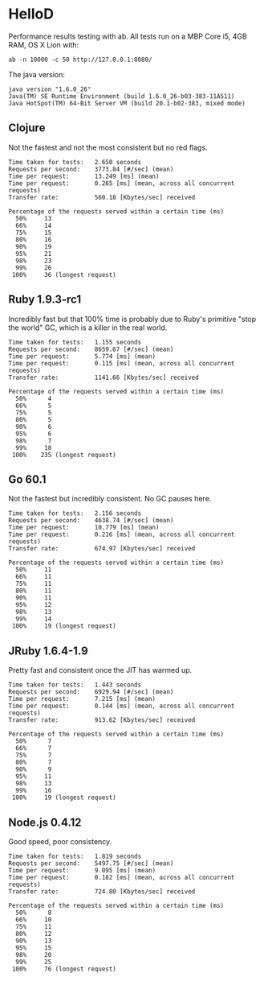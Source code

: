 HelloD
============

Performance results testing with ab.  All tests run on a MBP Core i5, 4GB RAM, OS X Lion with:

    ab -n 10000 -c 50 http://127.0.0.1:8080/

The java version:

    java version "1.6.0_26"
    Java(TM) SE Runtime Environment (build 1.6.0_26-b03-383-11A511)
    Java HotSpot(TM) 64-Bit Server VM (build 20.1-b02-383, mixed mode)


Clojure
----------------

Not the fastest and not the most consistent but no red flags.

    Time taken for tests:   2.650 seconds
    Requests per second:    3773.84 [#/sec] (mean)
    Time per request:       13.249 [ms] (mean)
    Time per request:       0.265 [ms] (mean, across all concurrent requests)
    Transfer rate:          560.18 [Kbytes/sec] received

    Percentage of the requests served within a certain time (ms)
      50%     13
      66%     14
      75%     15
      80%     16
      90%     19
      95%     21
      98%     23
      99%     26
     100%     36 (longest request)


Ruby 1.9.3-rc1
----------------

Incredibly fast but that 100% time is probably due to Ruby's primitive "stop the world" GC,
which is a killer in the real world.

    Time taken for tests:   1.155 seconds
    Requests per second:    8659.67 [#/sec] (mean)
    Time per request:       5.774 [ms] (mean)
    Time per request:       0.115 [ms] (mean, across all concurrent requests)
    Transfer rate:          1141.66 [Kbytes/sec] received

    Percentage of the requests served within a certain time (ms)
      50%      4
      66%      5
      75%      5
      80%      5
      90%      6
      95%      6
      98%      7
      99%     18
     100%    235 (longest request)


Go 60.1
----------------

Not the fastest but incredibly consistent.  No GC pauses here.

    Time taken for tests:   2.156 seconds
    Requests per second:    4638.74 [#/sec] (mean)
    Time per request:       10.779 [ms] (mean)
    Time per request:       0.216 [ms] (mean, across all concurrent requests)
    Transfer rate:          674.97 [Kbytes/sec] received

    Percentage of the requests served within a certain time (ms)
      50%     11
      66%     11
      75%     11
      80%     11
      90%     11
      95%     12
      98%     13
      99%     14
     100%     19 (longest request)

JRuby 1.6.4-1.9
----------------

Pretty fast and consistent once the JIT has warmed up.

    Time taken for tests:   1.443 seconds
    Requests per second:    6929.94 [#/sec] (mean)
    Time per request:       7.215 [ms] (mean)
    Time per request:       0.144 [ms] (mean, across all concurrent requests)
    Transfer rate:          913.62 [Kbytes/sec] received

    Percentage of the requests served within a certain time (ms)
      50%      7
      66%      7
      75%      7
      80%      7
      90%      9
      95%     11
      98%     13
      99%     16
     100%     19 (longest request)


Node.js 0.4.12
------------------

Good speed, poor consistency.

    Time taken for tests:   1.819 seconds
    Requests per second:    5497.75 [#/sec] (mean)
    Time per request:       9.095 [ms] (mean)
    Time per request:       0.182 [ms] (mean, across all concurrent requests)
    Transfer rate:          724.80 [Kbytes/sec] received

    Percentage of the requests served within a certain time (ms)
      50%      8
      66%     10
      75%     11
      80%     12
      90%     13
      95%     15
      98%     20
      99%     25
     100%     76 (longest request)

